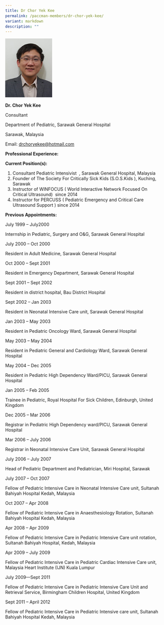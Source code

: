 ```yaml
---
title: Dr Chor Yek Kee
permalink: /paccman-members/dr-chor-yek-kee/
variant: markdown
description: ""
---
```

<img src="/images/PACCMAN%20Pediatric%20Acute/Members/Dr__Chor_Yek_Kee.jpg" style="width:150px">

**Dr. Chor Yek Kee**

Consultant

Department of Pediatric,&nbsp;Sarawak General Hospital

Sarawak, Malaysia

Email:&nbsp;[drchoryekee@hotmail.com](mailto:drchoryekee@hotmail.com)  

**Professional Experience:**

**Current Position(s):**

1.  Consultant Pediatric Intensivist&nbsp; , Sarawak General Hospital, Malaysia
2.  Founder of The Society For Critically Sick Kids (S.O.S.Kids ), Kuching, Sarawak
3.  Instructor of WINFOCUS ( World Interactive Network Focused On Critical Ultrasound)&nbsp; since 2014
4.  Instructor for PERCUSS ( Pediatric Emergency and Critical Care Ultrasound Support ) since 2014

**Previous Appointments:**

July 1999 – July2000

Internship in Pediatric, Surgery and O&amp;G, Sarawak General Hospital

July 2000 – Oct 2000

Resident in Adult Medicine, Sarawak General Hospital

Oct 2000 – Sept 2001

Resident in Emergency Department, Sarawak General Hospital

Sept 2001 – Sept 2002

Resident in district hospital, Bau District Hospital

Sept 2002 – Jan 2003

Resident in Neonatal Intensive Care unit, Sarawak General Hospital

Jan 2003 – May 2003

Resident in Pediatric Oncology Ward, Sarawak General Hospital

May 2003 – May 2004

Resident in Pediatric General and Cardiology Ward, Sarawak General Hospital

May 2004 – Dec 2005

Resident in Pediatric High Dependency  Ward/PICU, Sarawak General Hospital

Jan 2005 – Feb 2005

Trainee in Pediatric, Royal Hospital For Sick Children, Edinburgh, United Kingdom

Dec 2005 – Mar 2006

Registrar in Pediatric High Dependency ward/PICU, Sarawak General Hospital

Mar 2006 – July 2006

Registrar in Neonatal Intensive Care Unit, Sarawak General Hospital

July 2006 – July 2007

Head of Pediatric Department and Pediatrician, Miri Hospital, Sarawak

July 2007 – Oct 2007

Fellow of Pediatric  Intensive Care in Neonatal Intensive Care unit, Sultanah Bahiyah Hospital Kedah, Malaysia

Oct 2007 – Apr 2008

Fellow of Pediatric Intensive Care in Anaesthesiology Rotation, Sultanah Bahiyah Hospital Kedah, Malaysia

Apr 2008 – Apr 2009

Fellow of Pediatric  Intensive Care in Pediatric Intensive Care unit rotation, Sultanah Bahiyah Hospital, Kedah, Malaysia

Apr 2009 – July 2009

Fellow of Pediatric  Intensive Care in Pediatric Cardiac Intensive Care unit, Malaysia Heart Institute (IJN) Kuala Lumpur

July 2009—Sept 2011

Fellow of Pediatric  Intensive Care in Pediatric Intensive Care Unit and Retrieval Service, Birmingham Children Hospital, United Kingdom

Sept 2011 – April 2012

Fellow of Pediatric  Intensive Care in Pediatric Intensive care unit, Sultanah Bahiyah Hospital Kedah, Malaysia